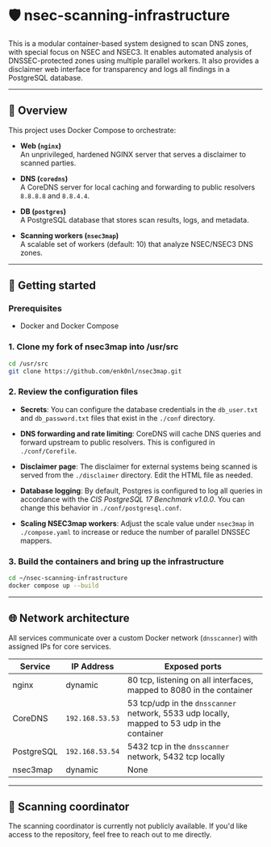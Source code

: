 # 🛡️ nsec-scanning-infrastructure

This is a modular container-based system designed to scan DNS zones, with special focus on NSEC and NSEC3. It enables automated analysis of DNSSEC-protected zones using multiple parallel workers. It also provides a disclaimer web interface for transparency and logs all findings in a PostgreSQL database.

---

## 🧩 Overview

This project uses Docker Compose to orchestrate:

- **Web (`nginx`)**  
  An unprivileged, hardened NGINX server that serves a disclaimer to scanned parties.

- **DNS (`coredns`)**  
  A CoreDNS server for local caching and forwarding to public resolvers `8.8.8.8` and `8.8.4.4`.

- **DB (`postgres`)**  
  A PostgreSQL database that stores scan results, logs, and metadata.

- **Scanning workers (`nsec3map`)**  
  A scalable set of workers (default: 10) that analyze NSEC/NSEC3 DNS zones.

---

## 🚀 Getting started

### Prerequisites

- Docker and Docker Compose

### 1. Clone my fork of nsec3map into /usr/src

```bash
cd /usr/src
git clone https://github.com/enk0nl/nsec3map.git
```

### 2. Review the configuration files

- **Secrets**:
  You can configure the database credentials in the `db_user.txt` and `db_password.txt` files that exist in the `./conf` directory.

- **DNS forwarding and rate limiting**:
  CoreDNS will cache DNS queries and forward upstream to public resolvers. This is configured in `./conf/Corefile`.

- **Disclaimer page**:
  The disclaimer for external systems being scanned is served from the `./disclaimer` directory. Edit the HTML file as needed.

- **Database logging**:
  By default, Postgres is configured to log all queries in accordance with the _CIS PostgreSQL 17 Benchmark v1.0.0_. You can change this behavior in `./conf/postgresql.conf`.

- **Scaling NSEC3map workers**:
  Adjust the scale value under `nsec3map` in `./compose.yaml` to increase or reduce the number of parallel DNSSEC mappers.

### 3. Build the containers and bring up the infrastructure

```bash
cd ~/nsec-scanning-infrastructure
docker compose up --build
```

---

## 🌐 Network architecture

All services communicate over a custom Docker network (`dnsscanner`) with assigned IPs for core services.

| Service    | IP Address      | Exposed ports                                                                               |
| ---------- | --------------- | ------------------------------------------------------------------------------------------- |
| nginx      | dynamic         | 80 tcp, listening on all interfaces, mapped to 8080 in the container                        |
| CoreDNS    | `192.168.53.53` | 53 tcp/udp in the `dnsscanner` network, 5533 udp locally, mapped to 53 udp in the container |
| PostgreSQL | `192.168.53.54` | 5432 tcp in the `dnsscanner` network, 5432 tcp locally                                      |
| nsec3map   | dynamic         | None                                                                                        |

---

## 🧪 Scanning coordinator
The scanning coordinator is currently not publicly available. If you'd like access to the repository, feel free to reach out to me directly.
